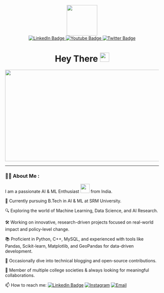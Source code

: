 <div id="header" align="center">
  <img src="https://media2.giphy.com/media/v1.Y2lkPTc5MGI3NjExbjF0bmpjOGZ2NjFlMzZlcWQ1ejVkNWtnb2d4YnRqNzhjbnZxcWRuOCZlcD12MV9pbnRlcm5hbF9naWZfYnlfaWQmY3Q9Zw/78XCFBGOlS6keY1Bil/giphy.gif" width="100"/>
</div>


<div id="badges" align="center" >
  <a href="your-linkedin-URL">
    <img src="https://img.shields.io/badge/LinkedIn-blue?style=for-the-badge&logo=linkedin&logoColor=white" alt="LinkedIn Badge"/>
  </a>
  <a href="your-youtube-URL">
    <img src="https://img.shields.io/badge/YouTube-red?style=for-the-badge&logo=youtube&logoColor=white" alt="Youtube Badge"/>
  </a>
  <a href="your-twitter-URL">
    <img src="https://img.shields.io/badge/Twitter-blue?style=for-the-badge&logo=twitter&logoColor=white" alt="Twitter Badge"/>
  </a>
</div>


<h1 align="center">
  Hey There 
  <img src="https://media.giphy.com/media/hvRJCLFzcasrR4ia7z/giphy.gif" width="30px"/>
</h1>


<div align="center">
  <img src="https://media1.giphy.com/media/v1.Y2lkPTc5MGI3NjExNmVoZWtxcmlkNXNnM3RqaHZiMHlvamxjMmp0aG5mem9sYms0MjJ0ZSZlcD12MV9pbnRlcm5hbF9naWZfYnlfaWQmY3Q9Zw/H03PuVdwREB21ANkLX/giphy.gif" width="600" height="300"/>
</div>


---

### :woman_technologist: About Me :
I am a passionate AI & ML Enthusiast <img src="https://media.giphy.com/media/WUlplcMpOCEmTGBtBW/giphy.gif" width="30"> from India.

🧠 Currently pursuing B.Tech in AI & ML at SRM University.

🔍 Exploring the world of Machine Learning, Data Science, and AI Research.

🛠️ Working on innovative, research-driven projects focused on real-world impact and policy-level change.

📚 Proficient in Python, C++, MySQL, and experienced with tools like Pandas, Scikit-learn, Matplotlib, and GeoPandas for data-driven development.

📝 Occasionally dive into technical blogging and open-source contributions.

🎯 Member of multiple college societies & always looking for meaningful collaborations.

📫 How to reach me: [![Linkedin Badge](https://img.shields.io/badge/-LinkedIN-blue?style=flat&logo=Linkedin&logoColor=white)](https://www.linkedin.com/in/farjan-alam-926b22218/) [![Instagram](https://img.shields.io/badge/Instagram-%23E4405F.svg?style=flat&logo=instagram&logoColor=white)](https://www.instagram.com/alamfarzann/) [![Email](https://img.shields.io/badge/Email-D14836?style=flat&logo=gmail&logoColor=white)](mailto:farjanlam16@gmail.com)





















